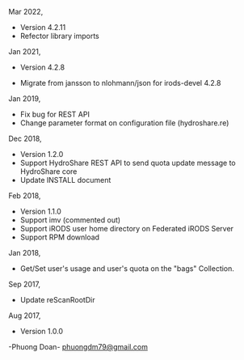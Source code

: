 Mar 2022,

* Version 4.2.11
* Refector library imports

Jan 2021,

* Version 4.2.8
+ Migrate from jansson to nlohmann/json for irods-devel 4.2.8

Jan 2019,

+ Fix bug for REST API
+ Change parameter format on  configuration file (hydroshare.re) 

Dec 2018,

+ Version 1.2.0
+ Support HydroShare REST API to send quota update message to HydroShare core
+ Update INSTALL document

Feb 2018,

+ Version 1.1.0
+ Support imv (commented out)
+ Support iRODS user home directory on Federated iRODS Server
+ Support RPM download

Jan 2018,

+ Get/Set user's usage and user's quota on the "bags" Collection.

Sep 2017,

+ Update reScanRootDir

Aug 2017,

+ Version 1.0.0

-Phuong Doan-
phuongdm79@gmail.com


